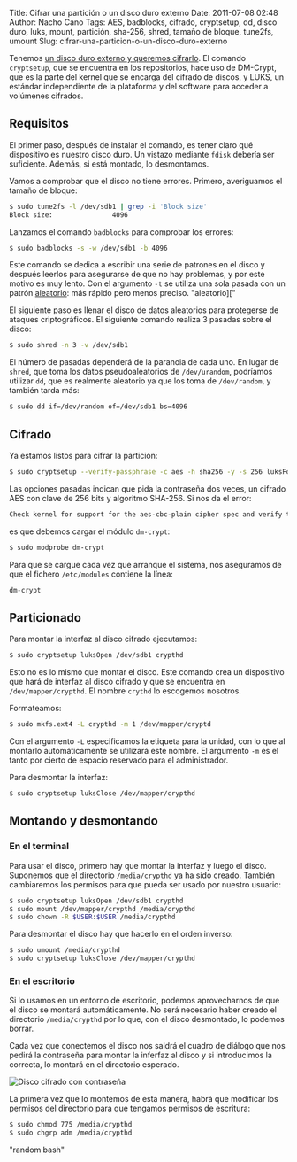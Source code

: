 Title: Cifrar una partición o un disco duro externo
Date: 2011-07-08 02:48
Author: Nacho Cano
Tags: AES, badblocks, cifrado, cryptsetup, dd, disco duro, luks, mount, partición, sha-256, shred, tamaño de bloque, tune2fs, umount
Slug: cifrar-una-particion-o-un-disco-duro-externo

Tenemos [un disco duro externo y queremos cifrarlo][]. El comando
`cryptsetup`, que se encuentra en los repositorios, hace uso de
DM-Crypt, que es la parte del kernel que se encarga del cifrado de
discos, y LUKS, un estándar independiente de la plataforma y del
software para acceder a volúmenes cifrados.


Requisitos
----------

El primer paso, después de instalar el comando, es tener claro qué
dispositivo es nuestro disco duro. Un vistazo mediante `fdisk` debería
ser suficiente. Además, si está montado, lo desmontamos.

Vamos a comprobar que el disco no tiene errores. Primero, averiguamos el
tamaño de bloque:

```bash
$ sudo tune2fs -l /dev/sdb1 | grep -i 'Block size'
Block size:               4096
```

Lanzamos el comando `badblocks` para comprobar los errores:

```bash
$ sudo badblocks -s -w /dev/sdb1 -b 4096
```

Este comando se dedica a escribir una serie de patrones en el disco y
después leerlos para asegurarse de que no hay problemas, y por este
motivo es muy lento. Con el argumento `-t` se utiliza una sola pasada con
un patrón [aleatorio][]: más rápido pero menos preciso.
    "aleatorio]["

El siguiente paso es llenar el disco de datos aleatorios para protegerse
de ataques criptográficos. El siguiente comando realiza 3 pasadas sobre
el disco:

```bash
$ sudo shred -n 3 -v /dev/sdb1
```

El número de pasadas dependerá de la paranoia de cada uno. En lugar de
`shred`, que toma los datos pseudoaleatorios de `/dev/urandom`,
podríamos utilizar `dd`, que es realmente aleatorio ya que los toma de
`/dev/random`, y también tarda más:

```bash
$ sudo dd if=/dev/random of=/dev/sdb1 bs=4096
```

Cifrado
-------

Ya estamos listos para cifrar la partición:

```bash
$ sudo cryptsetup --verify-passphrase -c aes -h sha256 -y -s 256 luksFormat /dev/sdb1
```

Las opciones pasadas indican que pida la contraseña dos veces, un
cifrado AES con clave de 256 bits y algoritmo SHA-256. Si nos da el
error:

```bash
Check kernel for support for the aes-cbc-plain cipher spec and verify that /dev/sdb6 contains at least 258 sectors
```

es que debemos cargar el módulo `dm-crypt`:

```bash
$ sudo modprobe dm-crypt
```

Para que se cargue cada vez que arranque el sistema, nos aseguramos de
que el fichero `/etc/modules` contiene la línea:

```bash
dm-crypt
```

Particionado
------------

Para montar la interfaz al disco cifrado ejecutamos:

```bash
$ sudo cryptsetup luksOpen /dev/sdb1 crypthd
```

Esto no es lo mismo que montar el disco. Este comando crea un
dispositivo que hará de interfaz al disco cifrado y que se encuentra en
`/dev/mapper/crypthd`. El nombre `crythd` lo escogemos nosotros.

Formateamos:

```bash
$ sudo mkfs.ext4 -L crypthd -m 1 /dev/mapper/cryptd
```

Con el argumento `-L` especificamos la etiqueta para la unidad, con lo que
al montarlo automáticamente se utilizará este nombre. El argumento `-m` es
el tanto por cierto de espacio reservado para el administrador.

Para desmontar la interfaz:

```bash
$ sudo cryptsetup luksClose /dev/mapper/crypthd
```

Montando y desmontando
----------------------

### En el terminal

Para usar el disco, primero hay que montar la interfaz y luego el disco.
Suponemos que el directorio `/media/crypthd` ya ha sido creado. También
cambiaremos los permisos para que pueda ser usado por nuestro usuario:

```bash
$ sudo cryptsetup luksOpen /dev/sdb1 crypthd
$ sudo mount /dev/mapper/crypthd /media/crypthd
$ sudo chown -R $USER:$USER /media/crypthd
```

Para desmontar el disco hay que hacerlo en el orden inverso:

```bash
$ sudo umount /media/crypthd
$ sudo cryptsetup luksClose /dev/mapper/crypthd
```

### En el escritorio

Si lo usamos en un entorno de escritorio, podemos aprovecharnos de que
el disco se montará automáticamente. No será necesario haber creado el
directorio `/media/crypthd` por lo que, con el disco desmontado, lo
podemos borrar.

Cada vez que conectemos el disco nos saldrá el cuadro de diálogo que nos
pedirá la contraseña para montar la inferfaz al disco y si introducimos
la correcta, lo montará en el directorio esperado.

![Disco cifrado con contraseña]({static}/images/contrasena-disco-cifrado-300x204.png)

La primera vez que lo montemos de esta manera, habrá que modificar los
permisos del directorio para que tengamos permisos de escritura:

```bash
$ sudo chmod 775 /media/crypthd
$ sudo chgrp adm /media/crypthd
```

  [un disco duro externo y queremos cifrarlo]: http://conocimientoabierto.es/traducir-automaticamente-ficheros-po/207/
    "un disco duro externo y queremos cifrarlo"
  [aleatorio]: {filename}/dev/random-bash.md
    "aleatorio"
    "random bash"
